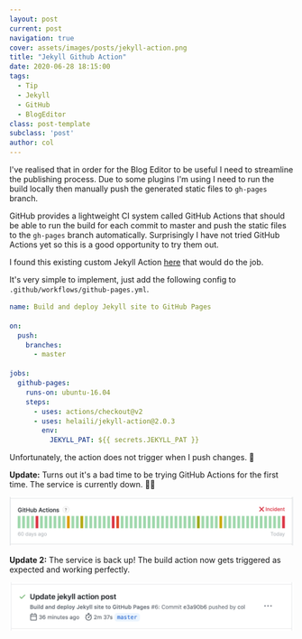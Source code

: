 ```yaml
---
layout: post
current: post
navigation: true
cover: assets/images/posts/jekyll-action.png
title: "Jekyll Github Action"
date: 2020-06-28 18:15:00
tags:
  - Tip
  - Jekyll
  - GitHub
  - BlogEditor
class: post-template
subclass: 'post'
author: col
---
```


I've realised that in order for the Blog Editor to be useful I need to streamline the publishing process. Due to some 
plugins I'm using I need to run the build locally then manually push the generated static files to `gh-pages` 
branch. 

GitHub provides a lightweight CI system called GitHub Actions that should be able to run the build for each 
commit to master and push the static files to the `gh-pages` branch automatically. Surprisingly I have not tried GitHub 
Actions yet so this is a good opportunity to try them out.  

I found this existing custom Jekyll Action [here](https://github.com/helaili/jekyll-action) that would do the job. 

It's very simple to implement, just add the following config to `.github/workflows/github-pages.yml`. 

```yaml
name: Build and deploy Jekyll site to GitHub Pages

on:
  push:
    branches:
      - master

jobs:
  github-pages:
    runs-on: ubuntu-16.04
    steps:
      - uses: actions/checkout@v2
      - uses: helaili/jekyll-action@2.0.3
        env:
          JEKYLL_PAT: ${{ secrets.JEKYLL_PAT }}
```


Unfortunately, the action does not trigger when I push changes. 🤔 
      
**Update:** Turns out it's a bad time to be trying GitHub Actions for the first time. The service is currently down. 🤦‍♂️ 

![GitHub Actions Incident](assets/images/posts/jekyll-action-outage.png)

**Update 2:** The service is back up! The build action now gets triggered as expected and working perfectly. 

![GitHub Actions Success](assets/images/posts/jekyll-action-success.png)